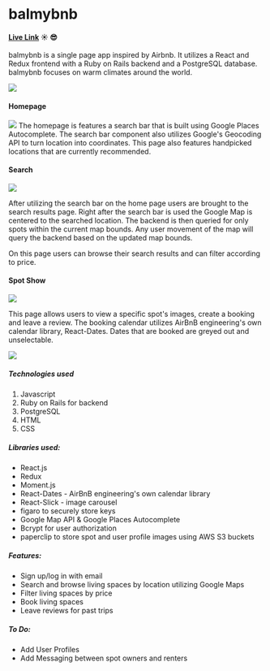 # balmybnb
#### [Live Link](http://balmybnb.dkang.me) ☀️ 😎

balmybnb is a single page app inspired by Airbnb. It utilizes a React and Redux frontend with a Ruby on Rails backend and a PostgreSQL database. balmybnb focuses on warm climates around the world.

![](https://media.giphy.com/media/69sRU1Lc6iz9Tx58Zc/giphy.gif)

#### Homepage
![](https://raw.githubusercontent.com/dkvng/balmybnb/master/wiki/home.png)
The homepage is features a search bar that is built using Google Places Autocomplete. The search bar component also utilizes Google's Geocoding API to turn location into coordinates. This page also features handpicked locations that are currently recommended.

#### Search
![](https://raw.githubusercontent.com/dkvng/balmybnb/master/wiki/search.png)

After utilizing the search bar on the home page users are brought to the search results page. Right after the search bar is used the Google Map is centered to the searched location. The backend is then queried for only spots within the current map bounds. Any user movement of the map will query the backend based on the updated map bounds.

On this page users can browse their search results and can filter according to price.

#### Spot Show
![](https://raw.githubusercontent.com/dkvng/balmybnb/master/wiki/show.png)

This page allows users to view a specific spot's images, create a booking and leave a review. The booking calendar utilizes AirBnB engineering's own calendar library, React-Dates. Dates that are booked are greyed out and unselectable.

![](https://raw.githubusercontent.com/dkvng/balmybnb/master/wiki/calendar.png)


##### Technologies used
1. Javascript
1. Ruby on Rails for backend
1. PostgreSQL
1. HTML
1. CSS


##### Libraries used:
* React.js
* Redux
* Moment.js
* React-Dates - AirBnB engineering's own calendar library
* React-Slick - image carousel
* figaro to securely store keys
* Google Map API & Google Places Autocomplete
* Bcrypt for user authorization
* paperclip to store spot and user profile images using AWS S3 buckets

##### Features:
- Sign up/log in with email
- Search and browse living spaces by location utilizing Google Maps
- Filter living spaces by price
- Book living spaces
- Leave reviews for past trips

##### To Do:
- Add User Profiles
- Add Messaging between spot owners and renters
